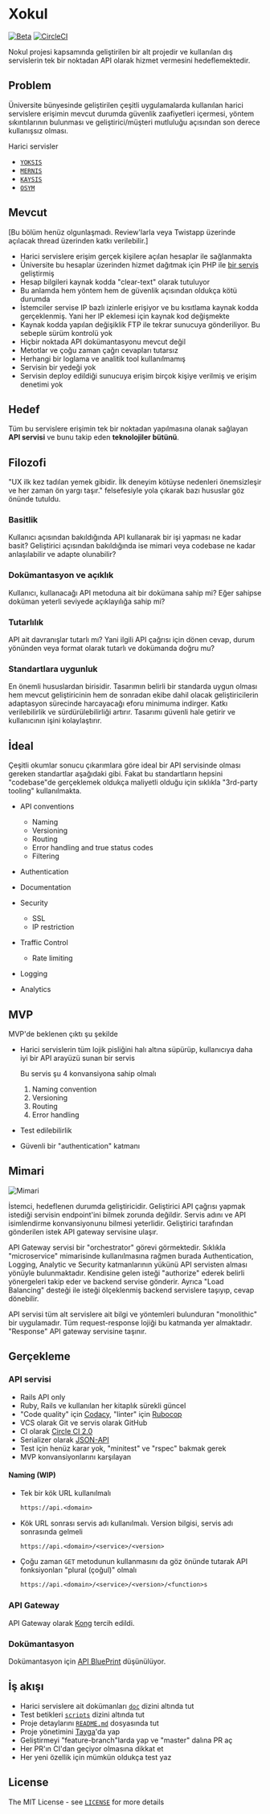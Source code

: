 Xokul
=====

[![Beta](https://assets.omu.sh/badge/beta.svg)](https://baum.omu.edu.tr "BAUM
Beta")
[![CircleCI](https://circleci.com/gh/omu/xokul/tree/master.svg?style=svg&circle-token=35d56d8f2a30dabd31232fa0426841724b2e5789)](https://circleci.com/gh/omu/xokul/tree/master)

Nokul projesi kapsamında geliştirilen bir alt projedir ve kullanılan dış
servislerin tek bir noktadan API olarak hizmet vermesini hedeflemektedir.

Problem
-------

Üniversite bünyesinde geliştirilen çeşitli uygulamalarda kullanılan harici
servislere erişimin mevcut durumda güvenlik zaafiyetleri içermesi, yöntem
sıkıntılarının bulunması ve geliştirici/müşteri mutluluğu açısından son derece
kullanışsız olması.

Harici servisler

- [`YOKSIS`](/doc/yoksis.md)
- [`MERNIS`](/doc/mernis.md)
- [`KAYSIS`](/doc/kaysis.md)
- [`OSYM`](/doc/osym.md)

Mevcut
------

[Bu bölüm henüz olgunlaşmadı. Review'larla veya Twistapp üzerinde açılacak
thread üzerinden katkı verilebilir.]

- Harici servislere erişim gerçek kişilere açılan hesaplar ile sağlanmakta
- Üniversite bu hesaplar üzerinden hizmet dağıtmak için PHP ile [bir
  servis](https://services.omu.edu.tr) geliştirmiş
- Hesap bilgileri kaynak kodda "clear-text" olarak tutuluyor
- Bu anlamda hem yöntem hem de güvenlik açısından oldukça kötü durumda
- İstemciler servise IP bazlı izinlerle erişiyor ve bu kısıtlama kaynak kodda
  gerçeklenmiş. Yani her IP eklemesi için kaynak kod değişmekte
- Kaynak kodda yapılan değişiklik FTP ile tekrar sunucuya gönderiliyor. Bu
  sebeple sürüm kontrolü yok
- Hiçbir noktada API dokümantasyonu mevcut değil
- Metotlar ve çoğu zaman çağrı cevapları tutarsız
- Herhangi bir loglama ve analitik tool kullanılmamış
- Servisin bir yedeği yok
- Servisin deploy edildiği sunucuya erişim birçok kişiye verilmiş ve erişim
  denetimi yok

Hedef
-----

Tüm bu servislere erişimin tek bir noktadan yapılmasına olanak sağlayan **API
servisi** ve bunu takip eden **teknolojiler bütünü**.

Filozofi
--------

"UX ilk kez tadılan yemek gibidir. İlk deneyim kötüyse nedenleri önemsizleşir ve
her zaman ön yargı taşır." felsefesiyle yola çıkarak bazı hususlar göz önünde
tutuldu.

### Basitlik

Kullanıcı açısından bakıldığında API kullanarak bir işi yapması ne kadar basit?
Geliştirici açısından bakıldığında ise mimari veya codebase ne kadar
anlaşılabilir ve adapte olunabilir?

### Dokümantasyon ve açıklık

Kullanıcı, kullanacağı API metoduna ait bir dokümana sahip mi? Eğer sahipse
doküman yeterli seviyede açıklayılığa sahip mi?

### Tutarlılık

API ait davranışlar tutarlı mı? Yani ilgili API çağrısı için dönen cevap, durum
yönünden veya format olarak tutarlı ve dokümanda doğru mu?

### Standartlara uygunluk

En önemli hususlardan birisidir. Tasarımın belirli bir standarda uygun olması
hem mevcut geliştiricinin hem de sonradan ekibe dahil olacak geliştiricilerin
adaptasyon sürecinde harcayacağı eforu minimuma indirger. Katkı verilebilirlik
ve sürdürülebilirliği artırır. Tasarımı güvenli hale getirir ve kullanıcının
işini kolaylaştırır.

İdeal
-----

Çeşitli okumlar sonucu çıkarımlara göre ideal bir API servisinde olması gereken
standartlar aşağıdaki gibi. Fakat bu standartların hepsini "codebase"de
gerçeklemek oldukça maliyetli olduğu için sıklıkla "3rd-party tooling"
kullanılmakta.

- API conventions

  - Naming
  - Versioning
  - Routing
  - Error handling and true status codes
  - Filtering

- Authentication
- Documentation
- Security

  - SSL
  - IP restriction

- Traffic Control

  - Rate limiting

- Logging
- Analytics

MVP
---

MVP'de beklenen çıktı şu şekilde

- Harici servislerin tüm lojik pisliğini halı altına süpürüp, kullanıcıya daha
  iyi bir API arayüzü sunan bir servis

  Bu servis şu 4 konvansiyona sahip olmalı

  1. Naming convention
  2. Versioning
  3. Routing
  4. Error handling

- Test edilebilirlik
- Güvenli bir "authentication" katmanı

Mimari
------

![Mimari](https://raw.githubusercontent.com/omu/xokul/master/misc/architecture.png?token=AKVjCgM_IjL06JzOL2_15DRq9Di8U1xMks5bNjZTwA%3D%3D)

İstemci, hedeflenen durumda geliştiricidir. Geliştirici API çağrısı yapmak
istediği servisin endpoint'ini bilmek zorunda değildir. Servis adını ve API
isimlendirme konvansiyonunu bilmesi yeterlidir. Geliştirici tarafından
gönderilen istek API gateway servisine ulaşır.

API Gateway servisi bir "orchestrator" görevi görmektedir. Sıklıkla
"microservice" mimarisinde kullanılmasına rağmen burada Authentication, Logging,
Analytic ve Security katmanlarının yükünü API servisten alması yönüyle
bulunmaktadır. Kendisine gelen isteği "authorize" ederek belirli yönergeleri
takip eder ve backend servise gönderir. Ayrıca "Load Balancing" desteği ile
isteği ölçeklenmiş backend servislere taşıyıp, cevap dönebilir.

API servisi tüm alt servislere ait bilgi ve yöntemleri bulunduran "monolithic"
bir uygulamadır. Tüm request-response lojiği bu katmanda yer almaktadır.
"Response" API gateway servisine taşınır.

Gerçekleme
----------

### API servisi

- Rails API only
- Ruby, Rails ve kullanılan her kitaplık sürekli güncel
- "Code quality" için [Codacy](https://www.codacy.com), "linter" için
  [Rubocop](http://rubocop.readthedocs.io/en/latest)
- VCS olarak Git ve servis olarak GitHub
- CI olarak [Circle CI 2.0](https://circleci.com)
- Serializer olarak [JSON-API](http://jsonapi.org)
- Test için henüz karar yok, "minitest" ve "rspec" bakmak gerek
- MVP konvansiyonlarını karşılayan

#### Naming (WIP)

- Tek bir kök URL kullanılmalı

  ```txt
  https://api.<domain>
  ```

- Kök URL sonrası servis adı kullanılmalı. Version bilgisi, servis adı
  sonrasında gelmeli

  ```txt
  https://api.<domain>/<service>/<version>
  ```

- Çoğu zaman `GET` metodunun kullanmasını da göz önünde tutarak API
  fonksiyonları "plural (çoğul)" olmalı

  ```txt
  https://api.<domain>/<service>/<version>/<function>s
  ```

### API Gateway

API Gateway olarak [Kong](https://konghq.com) tercih edildi.

### Dokümantasyon

Dokümantasyon için [API BluePrint](https://apiblueprint.org) düşünülüyor.

İş akışı
--------

- Harici servislere ait dokümanları [`doc`](/doc) dizini altında tut
- Test betikleri [`scripts`](/scripts) dizini altında tut
- Proje detaylarını [`README.md`](/README.md) dosyasında tut
- Proje yönetimini [Tayga](https://tayga.omu.sh)'da yap
- Geliştirmeyi "feature-branch"larda yap ve "master" dalına PR aç
- Her PR'ın CI'dan geçiyor olmasına dikkat et
- Her yeni özellik için mümkün oldukça test yaz

License
-------

The MIT License - see [`LICENSE`](/LICENSE) for more details